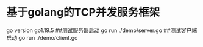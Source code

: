 # 基于golang的TCP并发服务框架
go version go1.19.5
##测试服务器启动
go run ./demo/server.go
##测试客户端启动
go run ./demo/client.go
